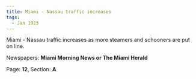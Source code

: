 ```yaml
---  
title: Miami - Nassau traffic increases  
tags:  
  - Jan 1923  
---  
```

  
Miami - Nassau traffic increases as more steamers and schooners are put on line.  
  
Newspapers: **Miami Morning News or The Miami Herald**  
  
Page: **12**, Section: **A** 
